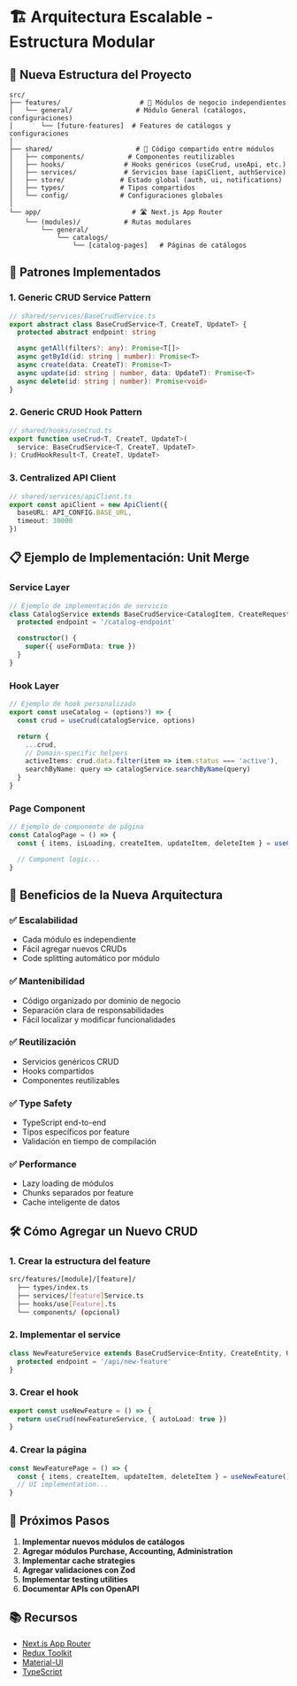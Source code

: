 # 🏗️ Arquitectura Escalable - Estructura Modular

## 📁 Nueva Estructura del Proyecto

```
src/
├── features/                    # 🎯 Módulos de negocio independientes
│   └── general/                # Módulo General (catálogos, configuraciones)
│       └── [future-features]  # Features de catálogos y configuraciones
│
├── shared/                     # 🔧 Código compartido entre módulos
│   ├── components/           # Componentes reutilizables
│   ├── hooks/               # Hooks genéricos (useCrud, useApi, etc.)
│   ├── services/            # Servicios base (apiClient, authService)
│   ├── store/              # Estado global (auth, ui, notifications)
│   ├── types/              # Tipos compartidos
│   └── config/             # Configuraciones globales
│
└── app/                       # 🛣️ Next.js App Router
    └── (modules)/           # Rutas modulares
        └── general/
            └── catalogs/
                └── [catalog-pages]   # Páginas de catálogos
```

## 🔄 Patrones Implementados

### 1. **Generic CRUD Service Pattern**

```typescript
// shared/services/BaseCrudService.ts
export abstract class BaseCrudService<T, CreateT, UpdateT> {
  protected abstract endpoint: string

  async getAll(filters?: any): Promise<T[]>
  async getById(id: string | number): Promise<T>
  async create(data: CreateT): Promise<T>
  async update(id: string | number, data: UpdateT): Promise<T>
  async delete(id: string | number): Promise<void>
}
```

### 2. **Generic CRUD Hook Pattern**

```typescript
// shared/hooks/useCrud.ts
export function useCrud<T, CreateT, UpdateT>(
  service: BaseCrudService<T, CreateT, UpdateT>
): CrudHookResult<T, CreateT, UpdateT>
```

### 3. **Centralized API Client**

```typescript
// shared/services/apiClient.ts
export const apiClient = new ApiClient({
  baseURL: API_CONFIG.BASE_URL,
  timeout: 30000
})
```

## 📋 Ejemplo de Implementación: Unit Merge

### Service Layer

```typescript
// Ejemplo de implementación de servicio
class CatalogService extends BaseCrudService<CatalogItem, CreateRequest, UpdateRequest> {
  protected endpoint = '/catalog-endpoint'

  constructor() {
    super({ useFormData: true })
  }
}
```

### Hook Layer

```typescript
// Ejemplo de hook personalizado
export const useCatalog = (options?) => {
  const crud = useCrud(catalogService, options)

  return {
    ...crud,
    // Domain-specific helpers
    activeItems: crud.data.filter(item => item.status === 'active'),
    searchByName: query => catalogService.searchByName(query)
  }
}
```

### Page Component

```typescript
// Ejemplo de componente de página
const CatalogPage = () => {
  const { items, isLoading, createItem, updateItem, deleteItem } = useCatalog({ autoLoad: true })

  // Component logic...
}
```

## 🚀 Beneficios de la Nueva Arquitectura

### ✅ **Escalabilidad**

- Cada módulo es independiente
- Fácil agregar nuevos CRUDs
- Code splitting automático por módulo

### ✅ **Mantenibilidad**

- Código organizado por dominio de negocio
- Separación clara de responsabilidades
- Fácil localizar y modificar funcionalidades

### ✅ **Reutilización**

- Servicios genéricos CRUD
- Hooks compartidos
- Componentes reutilizables

### ✅ **Type Safety**

- TypeScript end-to-end
- Tipos específicos por feature
- Validación en tiempo de compilación

### ✅ **Performance**

- Lazy loading de módulos
- Chunks separados por feature
- Cache inteligente de datos

## 🛠️ Cómo Agregar un Nuevo CRUD

### 1. Crear la estructura del feature

```bash
src/features/[module]/[feature]/
  ├── types/index.ts
  ├── services/[feature]Service.ts
  ├── hooks/use[Feature].ts
  └── components/ (opcional)
```

### 2. Implementar el service

```typescript
class NewFeatureService extends BaseCrudService<Entity, CreateEntity, UpdateEntity> {
  protected endpoint = '/api/new-feature'
}
```

### 3. Crear el hook

```typescript
export const useNewFeature = () => {
  return useCrud(newFeatureService, { autoLoad: true })
}
```

### 4. Crear la página

```typescript
const NewFeaturePage = () => {
  const { items, createItem, updateItem, deleteItem } = useNewFeature()
  // UI implementation...
}
```

## 🎯 Próximos Pasos

1. **Implementar nuevos módulos de catálogos**
2. **Agregar módulos Purchase, Accounting, Administration**
3. **Implementar cache strategies**
4. **Agregar validaciones con Zod**
5. **Implementar testing utilities**
6. **Documentar APIs con OpenAPI**

## 📚 Recursos

- [Next.js App Router](https://nextjs.org/docs/app)
- [Redux Toolkit](https://redux-toolkit.js.org/)
- [Material-UI](https://mui.com/)
- [TypeScript](https://www.typescriptlang.org/)
